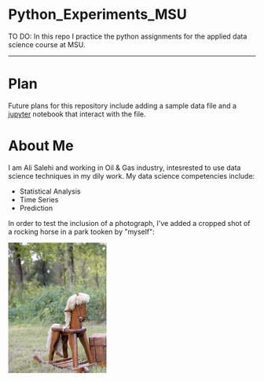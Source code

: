 # Python_Experiments_MSU
TO DO: In this repo I practice the python assignments for the applied data science course at MSU.

---
# Plan
Future plans for this repository include adding a sample data file and a [jupyter](jupyter) notebook that interact with the file.

 # About Me

I am Ali Salehi and working in Oil & Gas industry, intesrested to use data science techniques in my dily work.
My data science competencies include:
- Statistical Analysis
- Time Series
- Prediction

In order to test the inclusion of a photograph, I've added a cropped shot of a rocking horse in a park tooken by "myself":

<!-- ![alt text](wooden_horse_in_park.jpg) -->
<img src="wooden_horse_in_park.jpg" width="200" />
